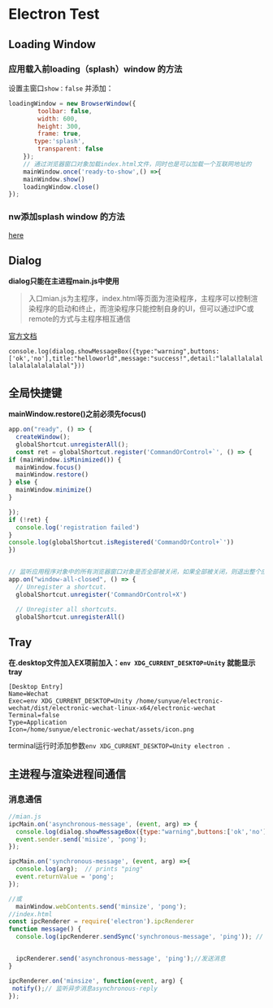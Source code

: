 # Electron Test

## Loading Window
### 应用载入前loading（splash）window 的方法
设置主窗口`show：false` 并添加：
```javascript    
loadingWindow = new BrowserWindow({
        toolbar: false,
        width: 600,
        height: 300,
        frame: true,
       type:'splash',
        transparent: false
    });
    // 通过浏览器窗口对象加载index.html文件，同时也是可以加载一个互联网地址的
    mainWindow.once('ready-to-show',() =>{
    mainWindow.show()
    loadingWindow.close()
});
```
### nw添加splash window 的方法
[here](http://stackoverflow.com/questions/34735806/how-to-create-loading-screen-for-node-webkit)


## Dialog
**dialog只能在主进程main.js中使用**
>入口mian.js为主程序，index.html等页面为渲染程序，主程序可以控制渲染程序的启动和终止，而渲染程序只能控制自身的UI，但可以通过IPC或remote的方式与主程序相互通信

[官方文档](https://github.com/electron/electron/blob/master/docs/api/dialog.md)

`console.log(dialog.showMessageBox({type:"warning",buttons:['ok','no'],title:"helloworld",message:"success!",detail:"lalallalalallalalalalalalalal"}))`

## 全局快捷键
**mainWindow.restore()之前必须先focus()**


```javascript
app.on("ready", () => {
  createWindow();
  globalShortcut.unregisterAll();
  const ret = globalShortcut.register('CommandOrControl+`', () => {
if (mainWindow.isMinimized()) {
  mainWindow.focus()
  mainWindow.restore()
} else {
  mainWindow.minimize()
}

});
if (!ret) {
  console.log('registration failed')
}
console.log(globalShortcut.isRegistered('CommandOrControl+`'))
})


// 监听应用程序对象中的所有浏览器窗口对象是否全部被关闭，如果全部被关闭，则退出整个应用程序。该
app.on("window-all-closed", () => {
  // Unregister a shortcut.
  globalShortcut.unregister('CommandOrControl+X')

  // Unregister all shortcuts.
  globalShortcut.unregisterAll()
```

## Tray
**在.desktop文件加入EX项前加入：`env XDG_CURRENT_DESKTOP=Unity` 就能显示tray**
```
[Desktop Entry]
Name=Wechat
Exec=env XDG_CURRENT_DESKTOP=Unity /home/sunyue/electronic-wechat/dist/electronic-wechat-linux-x64/electronic-wechat
Terminal=false
Type=Application
Icon=/home/sunyue/electronic-wechat/assets/icon.png
```
terminal运行时添加参数`env XDG_CURRENT_DESKTOP=Unity electron .
`

## 主进程与渲染进程间通信

### 消息通信
```javascript
//mian.js
ipcMain.on('asynchronous-message', (event, arg) => {
  console.log(dialog.showMessageBox({type:"warning",buttons:['ok','no'],title:"hello world",message:"success!",detail:arg}))  // prints "ping"
  event.sender.send('misize', 'pong');
});

ipcMain.on('synchronous-message', (event, arg) =>{
  console.log(arg);  // prints "ping"
  event.returnValue = 'pong';
});

//或
  mainWindow.webContents.send('minsize', 'pong');
//index.html
const ipcRenderer = require('electron').ipcRenderer
function message() {
  console.log(ipcRenderer.sendSync('synchronous-message', 'ping')); // 发送一个同步消息synchronous-message


  ipcRenderer.send('asynchronous-message', 'ping');//发送消息
}

ipcRenderer.on('minsize', function(event, arg) {
 notify();// 监听异步消息asynchronous-reply
});
```
